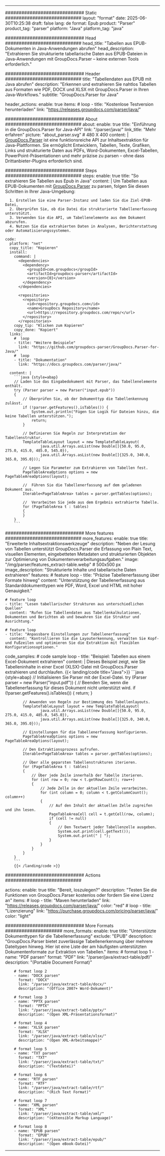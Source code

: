 


---
############################# Static ############################
layout: "format"
date:  2025-06-30T10:25:38
draft: false
lang: de
format: Epub
product: "Parser"
product_tag: "parser"
platform: "Java"
platform_tag: "java"

############################# Head ############################
head_title: "Tabellen aus EPUB-Dokumenten in Java-Anwendungen abrufen"
head_description: "Extrahieren Sie strukturierte tabellarische Daten aus EPUB-Dateien in Java-Anwendungen mit GroupDocs.Parser – keine externen Tools erforderlich."

############################# Header ############################
title: "Tabellendaten aus EPUB mit Java abrufen" 
description: "Erkennen und extrahieren Sie nahtlos Tabellen aus Formaten wie PDF, DOCX und XLSX mit GroupDocs.Parser in Ihren Java-Workflows."
subtitle: "GroupDocs.Parser for Java" 

header_actions:
  enable: true
  items:
    #  loop
    - title: "Kostenlose Testversion herunterladen"
      link: "https://releases.groupdocs.com/parser/java/"
      
############################# About ############################
about:
    enable: true
    title: "Einführung in die GroupDocs.Parser for Java-API"
    link: "/parser/java/"
    link_title: "Mehr erfahren"
    picture: "about_parser.svg" # 480 X 400
    content: |
       [GroupDocs.Parser](/parser/java/) ist eine funktionsreiche API zur Inhaltsextraktion für Java-Plattformen. Sie ermöglicht Entwicklern, Tabellen, Texte, Grafiken, Links und strukturierte Daten aus PDFs, Word-Dokumenten, Excel-Tabellen, PowerPoint-Präsentationen und mehr präzise zu parsen – ohne dass Drittanbieter-Plugins erforderlich sind.

############################# Steps ############################
steps:
    enable: true
    title: "So extrahieren Sie Tabellen aus Epub in Java"
    content: |
      Um Tabellen aus EPUB-Dokumenten mit [GroupDocs.Parser](/parser/java/) zu parsen, folgen Sie diesen Schritten in Ihrer Java-Umgebung:
      
      1. Erstellen Sie eine Parser-Instanz und laden Sie die Ziel-EPUB-Datei.
      2. Überprüfen Sie, ob die Datei die strukturierte Tabellenerfassung unterstützt.
      3. Verwenden Sie die API, um Tabellenelemente aus dem Dokument abzurufen.
      4. Nutzen Sie die extrahierten Daten in Analysen, Berichterstattung oder Automatisierungssystemen.
   
    code:
      platform: "net"
      copy_title: "Kopieren"
      install:
        command: |
          <dependencies>
            <dependency>
              <groupId>com.groupdocs</groupId>
              <artifactId>groupdocs-parser</artifactId>
              <version>{0}</version>
            </dependency>
          </dependencies>

          <repositories>
            <repository>
              <id>repository.groupdocs.com</id>
              <name>GroupDocs Repository</name>
              <url>https://repository.groupdocs.com/repo/</url>
            </repository>
          </repositories>
        copy_tip: "Klicken zum Kopieren"
        copy_done: "Kopiert"
      links:
        #  loop
        - title: "Weitere Beispiele"
          link: "https://github.com/groupdocs-parser/GroupDocs.Parser-for-Java/"
        #  loop
        - title: "Dokumentation"
          link: "https://docs.groupdocs.com/parser/java/"
          
      content: |
        ```java {style=abap}
        // Laden Sie das Eingabedokument mit Parser, das Tabellenelemente enthält.
        try (Parser parser = new Parser("input.epub"))
        {
            // Überprüfen Sie, ob der Dokumenttyp die Tabellenkennung zulässt.
            if (!parser.getFeatures().isTables()) {
                System.out.println("Fügen Sie Logik für Dateien hinzu, die keine Tabellen unterstützen.");
                return;
            }

            // Definieren Sie Regeln zur Interpretation der Tabellenstruktur.
            TemplateTableLayout layout = new TemplateTableLayout(
                    java.util.Arrays.asList(new Double[]{50.0, 95.0, 275.0, 415.0, 485.0, 545.0}),
                    java.util.Arrays.asList(new Double[]{325.0, 340.0, 365.0, 395.0}));

            // Legen Sie Parameter zum Extrahieren von Tabellen fest.
            PageTableAreaOptions options = new PageTableAreaOptions(layout);

            //  Führen Sie die Tabellenerfassung auf dem geladenen Dokument aus.
            Iterable<PageTableArea> tables = parser.getTables(options);

            //  Verarbeiten Sie jede aus dem Ergebnis extrahierte Tabelle.
            for (PageTableArea t : tables) 
            {
            }
        }
        ```            

############################# More features ############################
more_features:
  enable: true
  title: "Erweiterte Inhaltsextraktionswerkzeuge"
  description: "Neben der Lesung von Tabellen unterstützt GroupDocs.Parser die Erfassung von Plain Text, visuellen Elementen, eingebetteten Metadaten und strukturierten Objekten zur Optimierung von Dokumentenverarbeitungsaufgaben."
  image: "/img/parser/features_extract-table.webp" # 500x500 px
  image_description: "Strukturierte Inhalte und tabellarische Daten extrahieren"
  features:
    # feature loop
    - title: "Präzise Tabellenerfassung über Formate hinweg"
      content: "Unterstützung der Tabellenerfassung aus Standarddokumenttypen wie PDF, Word, Excel und HTML mit hoher Genauigkeit."

    # feature loop
    - title: "Lesen tabellarischer Strukturen aus unterschiedlichen Quellen"
      content: "Rufen Sie Tabellendaten aus Tabellenkalkulationen, Dokumenten und Berichten ab und bewahren Sie die Struktur und Ausrichtung."

    # feature loop
    - title: "Anpassbare Einstellungen zur Tabellenerfassung"
      content: "Kontrollieren Sie die Layouterkennung, verwalten Sie Kopf- und Fußzeilen und optimieren Sie die Extraktion mit flexiblen Konfigurationsoptionen."
      
  code_samples:
    # code sample loop
    - title: "Beispiel: Tabellen aus einem Excel-Dokument extrahieren"
      content: |
        Dieses Beispiel zeigt, wie Sie Tabelleninhalte in einer Excel (XLSX)-Datei mit GroupDocs.Parser extrahieren und durchlaufen.
        {{< landing/code title="Java">}}
        ```java {style=abap}
        //  Initialisieren Sie Parser mit der Excel-Datei.
        try (Parser parser = new Parser("input.pdf"))
        {
            // Beenden Sie, wenn die Tabellenerfassung für dieses Dokument nicht unterstützt wird.
            if (!parser.getFeatures().isTables())
            {
                return;
            }

            // Anwenden von Regeln zur Bestimmung des Tabellenlayouts.
            TemplateTableLayout layout = new TemplateTableLayout(
                    java.util.Arrays.asList(new Double[]{50.0, 95.0, 275.0, 415.0, 485.0, 545.0}),
                    java.util.Arrays.asList(new Double[]{325.0, 340.0, 365.0, 395.0}));

            // Einstellungen für die Tabellenerfassung konfigurieren.
            PageTableAreaOptions options = new PageTableAreaOptions(layout);

            // Den Extraktionsprozess aufrufen.
            Iterable<PageTableArea> tables = parser.getTables(options);

            // Über alle geparsten Tabellenstrukturen iterieren.
            for (PageTableArea t : tables)
            {
                // Über jede Zeile innerhalb der Tabelle iterieren.
                for (int row = 0; row < t.getRowCount(); row++)
                {
                    // Jede Zelle in der aktuellen Zeile verarbeiten.
                    for (int column = 0; column < t.getColumnCount(); column++) 
                    {
                        // Auf den Inhalt der aktuellen Zelle zugreifen und ihn lesen.
                        PageTableAreaCell cell = t.getCell(row, column);
                        if (cell != null)
                        {
                            // Den Textwert jeder Tabellenzelle ausgeben.
                            System.out.print(cell.getText());
                            System.out.print(" | ");
                        }
                    }
                }
            }
        }
        ```
        {{< /landing/code >}}


############################# Actions ############################

actions:
  enable: true
  title: "Bereit, loszulegen?"
  description: "Testen Sie die Funktionen von GroupDocs.Parser kostenlos oder fordern Sie eine Lizenz an"
  items:
    #  loop
    - title: "Maven herunterladen"
      link: "https://releases.groupdocs.com/parser/java/"
      color: "red"
        #  loop
    - title: "Lizenzierung"
      link: "https://purchase.groupdocs.com/pricing/parser/java/"
      color: "light"


############################# More Formats #####################
more_formats:
    enable: true
    title: "Unterstützte Dokumenttypen für die Tabellenerfassung"
    exclude: "EPUB"
    description: "GroupDocs.Parser bietet zuverlässige Tabellenerkennung über mehrere Dateitypen hinweg. Hier ist eine Liste der am häufigsten unterstützten Dokumentenformate zur Extraktion von Tabellen."
    items: 
        # format loop 1
        - name: "PDF parsen"
          format: "PDF"
          link: "/parser/java/extract-table/pdf/"
          description: "(Portable Document Format)"
          
        # format loop 2
        - name: "DOCX parsen"
          format: "DOCX"
          link: "/parser/java/extract-table/docx/"
          description: "(Office 2007+ Word-Dokument)"
          
        # format loop 3
        - name: "PPTX parsen"
          format: "PPTX"
          link: "/parser/java/extract-table/pptx/"
          description: "(Open XML-Präsentationsformat)"
          
        # format loop 4
        - name: "XLSX parsen"
          format: "XLSX"
          link: "/parser/java/extract-table/xlsx/"
          description: "(Open XML-Arbeitsmappe)"
          
        # format loop 5
        - name: "TXT parsen"
          format: "TXT"
          link: "/parser/java/extract-table/txt/"
          description: "(Textdatei)"
          
        # format loop 6
        - name: "RTF parsen"
          format: "RTF"
          link: "/parser/java/extract-table/rtf/"
          description: "(Rich Text Format)"
          
        # format loop 7
        - name: "XML parsen"
          format: "XML"
          link: "/parser/java/extract-table/xml/"
          description: "(eXtensible Markup Language)"
          
        # format loop 8
        - name: "EPUB parsen"
          format: "EPUB"
          link: "/parser/java/extract-table/epub/"
          description: "(Open eBook-Datei)"
         
          

---